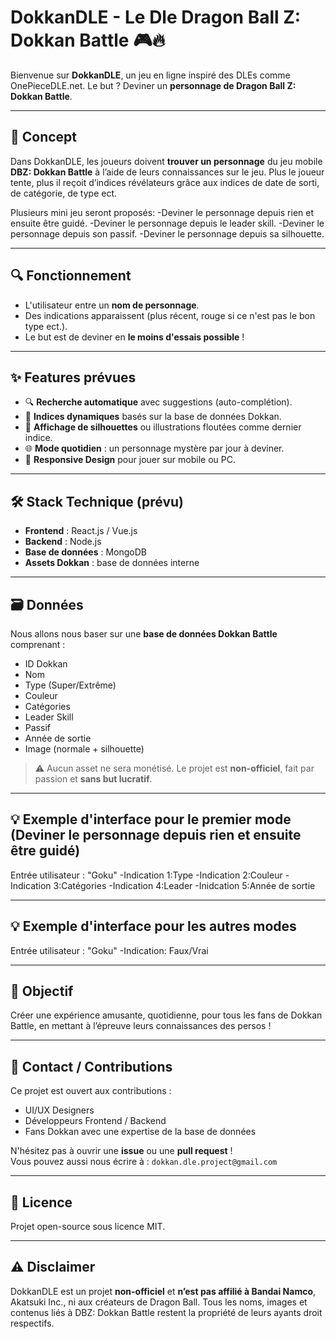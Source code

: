 # DokkanDLE - Le Dle Dragon Ball Z: Dokkan Battle 🎮🔥

Bienvenue sur **DokkanDLE**, un jeu en ligne inspiré des DLEs comme OnePieceDLE.net. Le but ? Deviner un **personnage de Dragon Ball Z: Dokkan Battle**.

---

## 🧠 Concept

Dans DokkanDLE, les joueurs doivent **trouver un personnage** du jeu mobile **DBZ: Dokkan Battle** à l’aide de leurs connaissances sur le jeu. Plus le joueur tente, plus il reçoit d’indices révélateurs grâce aux indices de date de sorti, de catégorie, de type ect.

Plusieurs mini jeu seront proposés:
-Deviner le personnage depuis rien et ensuite être guidé.
-Deviner le personnage depuis le leader skill.
-Deviner le personnage depuis son passif.
-Deviner le personnage depuis sa silhouette.

---

## 🔍 Fonctionnement

- L'utilisateur entre un **nom de personnage**.
- Des indications apparaissent (plus récent, rouge si ce n'est pas le bon type ect.).
- Le but est de deviner en **le moins d'essais possible** !

---

## ✨ Features prévues

- 🔍 **Recherche automatique** avec suggestions (auto-complétion).
- 🧩 **Indices dynamiques** basés sur la base de données Dokkan.
- 📸 **Affichage de silhouettes** ou illustrations floutées comme dernier indice.
- 🌐 **Mode quotidien** : un personnage mystère par jour à deviner.
- 📱 **Responsive Design** pour jouer sur mobile ou PC.

---

## 🛠️ Stack Technique (prévu)

- **Frontend** : React.js / Vue.js
- **Backend** : Node.js
- **Base de données** : MongoDB
- **Assets Dokkan** : base de données interne

---

## 🗃️ Données

Nous allons nous baser sur une **base de données Dokkan Battle** comprenant :

- ID Dokkan
- Nom
- Type (Super/Extrême)
- Couleur
- Catégories
- Leader Skill
- Passif
- Année de sortie
- Image (normale + silhouette)

> ⚠️ Aucun asset ne sera monétisé. Le projet est **non-officiel**, fait par passion et **sans but lucratif**.

---

## 💡 Exemple d'interface pour le premier mode (Deviner le personnage depuis rien et ensuite être guidé)

Entrée utilisateur : "Goku" 
-Indication 1:Type 
-Indication 2:Couleur
-Indication 3:Catégories
-Indication 4:Leader
-Inidcation 5:Année de sortie

---

## 💡 Exemple d'interface pour les autres modes

Entrée utilisateur : "Goku" 
-Indication: Faux/Vrai

---

## 🎯 Objectif

Créer une expérience amusante, quotidienne, pour tous les fans de Dokkan Battle, en mettant à l’épreuve leurs connaissances des persos !

---

## 📩 Contact / Contributions

Ce projet est ouvert aux contributions :

- UI/UX Designers
- Développeurs Frontend / Backend
- Fans Dokkan avec une expertise de la base de données

N'hésitez pas à ouvrir une **issue** ou une **pull request** !  
Vous pouvez aussi nous écrire à : `dokkan.dle.project@gmail.com`

---

## 📜 Licence

Projet open-source sous licence MIT.

---

## ⚠️ Disclaimer

DokkanDLE est un projet **non-officiel** et **n’est pas affilié à Bandai Namco**, Akatsuki Inc., ni aux créateurs de Dragon Ball. Tous les noms, images et contenus liés à DBZ: Dokkan Battle restent la propriété de leurs ayants droit respectifs.

